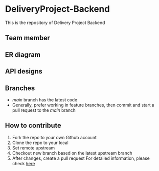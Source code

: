 # DeliveryProject-Backend

This is the repository of Delivery Project Backend

## Team member

## ER diagram

## API designs

## Branches
* _main_ branch has the latest code
* Generally, prefer working in feature branches, then commit and start a pull request to the _main_ branch

## How to contribute
1. Fork the repo to your own Github account
2. Clone the repo to your local
3. Set remote upstream
4. Checkout new branch based on the latest upstream branch
5. After changes, create a pull request
For detailed information, please check [here](https://doris.incubator.apache.org/master/zh-CN/community/pull-request.html)
